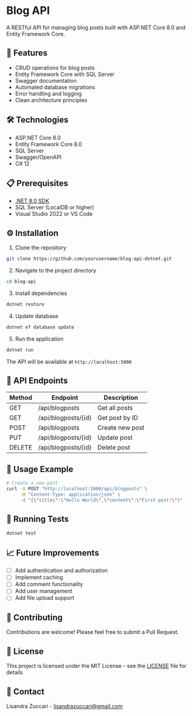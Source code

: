 # Blog API

A RESTful API for managing blog posts built with ASP.NET Core 8.0 and Entity Framework Core.

## 🚀 Features

- CRUD operations for blog posts
- Entity Framework Core with SQL Server
- Swagger documentation
- Automated database migrations
- Error handling and logging
- Clean architecture principles

## 🛠️ Technologies

- ASP.NET Core 8.0
- Entity Framework Core 8.0
- SQL Server
- Swagger/OpenAPI
- C# 12

## 📋 Prerequisites

- [.NET 8.0 SDK](https://dotnet.microsoft.com/download)
- SQL Server (LocalDB or higher)
- Visual Studio 2022 or VS Code

## ⚙️ Installation

1. Clone the repository
```bash
git clone https://github.com/yourusername/blog-api-dotnet.git
```

2. Navigate to the project directory
```bash
cd blog-api
```

3. Install dependencies
```bash
dotnet restore
```

4. Update database
```bash
dotnet ef database update
```

5. Run the application
```bash
dotnet run
```

The API will be available at `http://localhost:5000`

## 🔄 API Endpoints

| Method | Endpoint | Description |
|--------|----------|-------------|
| GET    | /api/blogposts | Get all posts |
| GET    | /api/blogposts/{id} | Get post by ID |
| POST   | /api/blogposts | Create new post |
| PUT    | /api/blogposts/{id} | Update post |
| DELETE | /api/blogposts/{id} | Delete post |

## 📝 Usage Example

```bash
# Create a new post
curl -X POST "http://localhost:5000/api/blogposts" \
     -H "Content-Type: application/json" \
     -d "{\"title\":\"Hello World\",\"content\":\"First post!\"}"
```

## 🧪 Running Tests

```bash
dotnet test
```

## 📈 Future Improvements

- [ ] Add authentication and authorization
- [ ] Implement caching
- [ ] Add comment functionality
- [ ] Add user management
- [ ] Add file upload support

## 👥 Contributing

Contributions are welcome! Please feel free to submit a Pull Request.

## 📄 License

This project is licensed under the MIT License - see the [LICENSE](LICENSE.md) file for details

## 📧 Contact

Lisandra Zuccari - lisandrazuccari@gmail.com

